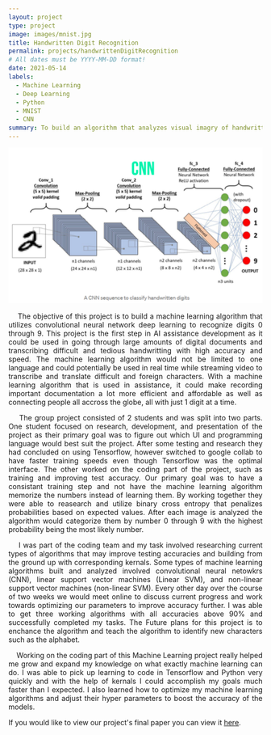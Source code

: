 ```yaml
---
layout: project
type: project
image: images/mnist.jpg
title: Handwritten Digit Recognition
permalink: projects/handwrittenDigitRecognition
# All dates must be YYYY-MM-DD format!
date: 2021-05-14
labels:
  - Machine Learning
  - Deep Learning
  - Python
  - MNIST
  - CNN
summary: To build an algorithm that analyzes visual imagry of handwritten digits and categorizes them as their corresponding digit with high certainty.
---
```

<div class="ui centered high rounded images">
  <img class="ui centered image" src="../images/cnn.PNG">
</div>

<p align="justify">
&nbsp;&nbsp;&nbsp;&nbsp;The objective of this project is to build a machine learning algorithm that utilizes convolutional neural network deep learning to recognize digits 0 through 9. This project is the first step in AI assistance development as it could be used in going through large amounts of digital documents and transcribing difficult and tedious handwritting with high accuracy and speed. The machine learning algorithm would not be limited to one language and could potentially be used in real time while streaming video to transcribe and translate difficult and foreign characters. With a machine learning algorithm that is used in assistance, it could make recording important documentation a lot more efficient and affordable as well as connecting people all accross the globe, all with just 1 digit at a time.
</p>

<p align="justify">
&nbsp;&nbsp;&nbsp;&nbsp;The group project consisted of 2 students and was split into two parts. One student focused on research, development, and presentation of the project as their primary goal was to figure out which UI and programming language would best suit the project. After some testing and research they had concluded on using Tensorflow, however switched to google collab to have faster training speeds even though Tensorflow was the optimal interface. The other worked on the coding part of the project, such as training and improving test accuracy. Our primary goal was to have a consistant training step and not have the machine learning algorithm memorize the numbers instead of learning them. By working together they were able to reasearch and utilize binary cross entropy that penalizes probabilities based on expected values. After each image is analyzed the algorithm would categorize them by number 0 through 9 with the highest probability being the most likely number.
</p>

<p align="justify">
&nbsp;&nbsp;&nbsp;&nbsp;I was part of the coding team and my task involved researching current types of algorithms that may improve testing accuracies and building from the ground up with corresponding kernals. Some types of machine learning algorithms built and analyzed involved convolutional neural netowkrs (CNN), linear support vector machines (Linear SVM), and non-linear support vector machines (non-linear SVM). Every other day over the course of two weeks we would meet online to discuss current progress and work towards optimizing our parameters to improve accuracy further. I was able to get three working algorithms with all accuracies above 90% and successfully completed my tasks. The Future plans for this project is to enchance the algorithm and teach the algorithm to identify new characters such as the alphabet.
</p>

<p align="justify">
&nbsp;&nbsp;&nbsp;&nbsp;Working on the coding part of this Machine Learning project really helped me grow and expand my knowledge on what exactly machine learning can do. I was able to pick up learning to code in Tensorflow and Python very quickly and with the help of kernals I could accomplish my goals much faster than I expected. I also learned how to optimize my machine learning algorithms and adjust their hyper parameters to boost the accuracy of the models.
</p>

If you would like to view our project's final paper you can view it [here](https://github.com/kylejneubauer18/kylejneubauer18.github.io/blob/master/Final%20Presentation%202019-10-09%2019_34_06.pdf).
